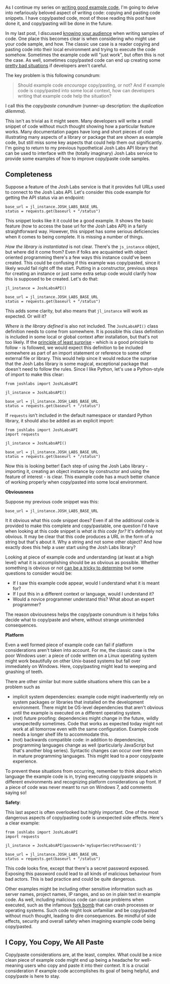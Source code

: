 As I continue my series on [writing good example code](https://simplythetest.tumblr.com/post/612302779439087616/writing-example-code-a-series), I'm going to delve into nefariously beloved aspect of writing code: copying and pasting code snippets. I have copy/pasted code, most of those reading this post have done it, and copy/pasting will be done in the future. 

In my last post, I discussed [knowing your audience](https://simplythetest.tumblr.com/post/612751899042742272/writing-example-code-knowing-your-audience-or) when writing samples of code. One place this becomes clear is when considering who might use your code sample, and how. The classic use case is a reader copying and pasting code into their local environment and trying to execute the code somehow. Sometimes the example code will "just work", but often this is not the case. As well, sometimes copy/pasted code can end up creating some [pretty bad situations](https://twitter.com/Foone/status/1229641258370355200) if developers aren't careful.

The key problem is this following conundrum: 

> Should example code _encourage_ copy/pasting, or not? And if example code is copy/pasted into some local context, how can developers writing that example code help the situation?

I call this the _copy/paste conundrum_ (runner-up description: the _duplication dilemma_). 

This isn't as trivial as it might seem. Many developers will write a small snippet of code without much thought showing how a particular feature works. Many documentation pages have long and short pieces of code illustrating many aspects of a library or package that are shown as example code, but still miss some key aspects that could help them out significantly. I'm going to return to my previous hypothetical Josh Labs API library that can be used to interface with the (totally imaginary) Josh Labs service to provide some examples of how to improve copy/paste code samples.

## Completeness

Suppose a feature of the Josh Labs service is that it provides full URLs used to connect to the Josh Labs API. Let's consider this code example for getting the API status via an endpoint:

```
base_url = jl_instance.JOSH_LABS_BASE_URL
status = requests.get(baseurl + "/status")
```

This snippet looks like it it could be a good example. It shows the basic feature (how to access the base url for the Josh Labs API) in a fairly straightforward way. However, this snippet has some serious deficiencies when it comes to being complete. It is missing a number of things. 

_How the library is instantiated_ is not clear. There's the `js_instance` object, but where did it come from? Even if folks are acquainted with object oriented programming there's a few ways this instance could've been created. This could be confusing if this example was copy/pasted, since it likely would fail right off the start. Putting in a constructor, previous steps for creating an instance or just some extra setup code would clarify how this is supposed to be created. Let's do that:

```
jl_instance = JoshLabsAPI()

base_url = jl_instance.JOSH_LABS_BASE_URL
status = requests.get(baseurl + "/status")
```

This adds some clarity, but also means that `jl_instance` will work as expected. Or will it? 

_Where is the library defined_ is also not included. The `JoshLabsAPI()` class definition needs to come from somewhere. It is possible this class definition is included in some local or global context after installation, but that's not too likely. If the [principle of least surprise](https://en.wikipedia.org/wiki/Principle_of_least_astonishment) - which is a good principle to follow - is followed, we would expect this definition to be included somewhere as part of an import statement or reference to some other external file or library. This would help since it would reduce the surprise that the Josh Labs library is some magical, exceptional package that doesn't need to follow the rules. Since I like Python, let's use a Python-style of import to make this clear:

```
from joshlabs import JoshLabsAPI

jl_instance = JoshLabsAPI()

base_url = jl_instance.JOSH_LABS_BASE_URL
status = requests.get(baseurl + "/status")
```

If `requests` isn't included in the default namespace or standard Python library, it should also be added as an explicit import:
```
from joshlabs import JoshLabsAPI
import requests

jl_instance = JoshLabsAPI()

base_url = jl_instance.JOSH_LABS_BASE_URL
status = requests.get(baseurl + "/status")
```

Now this is looking better! Each step of using the Josh Labs library - importing it, creating an object instance by constructor and using the feature of interest - is clear. This example code has a much better chance of working properly when copy/pasted into some local environment.

**Obviousness**

Suppose my previous code snippet was this:

```
base_url = jl_instance.JOSH_LABS_BASE_URL
```

It it obvious what this code snippet does? Even if all the additional code is provided to make this complete and copy/pastable, one question I'd have when looking at this code snippet is _what is this code for?_ It's definitely not obvious. It may be clear that this code produces a URL in the form of a string but that's about it. Why a string and not some other object? And how exactly does this help a user start using the Josh Labs library? 

Looking at piece of example code and understanding (at least at a high level) what it is accomplishing should be as obvious as possible. Whether something is obvious or not [can be a tricky to determine](https://en.wikipedia.org/wiki/I_know_it_when_I_see_it) but some questions to consider would be:

- If I saw this example code appear, would I understand what it is meant for?
- If I put this in a different context or language, would I understand it?
- Would a novice programmer understand this? What about an expert programmer?

The reason obviousness helps the copy/paste conundrum is it helps folks decide what to copy/paste and where, without strange unintended consequences. 

**Platform**

Even a well formed piece of example code can fail if platform considerations aren't taken into account. For me, the classic case is the poor Windows user: a piece of code written on a Linux operating system might work beautifully on other Unix-based systems but fall over immediately on Windows. Here, copy/pasting might lead to weeping and gnashing of teeth. 

There are other similar but more subtle situations where this can be a problem such as

- implicit system dependencies: example code might inadvertently rely on system packages or libraries that installed on the development environment. There might be OS-level dependencies that aren't obvious until the example is executed on a different operating system.
- (not) future proofing: dependencies might change in the future, wildly unexpectedly sometimes. Code that works as expected today might not work at all tomorrow even with the same configuration. Example code needs a longer shelf life to accommodate this.
- (not) backwards compatible code: in addition to dependencies, programming languages change as well (particularly JavaScript but that's another blog series). Syntactic changes can occur over time even in mature programming languages. This might lead to a poor copy/paste experience.

To prevent these situations from occurring, remember to think about which language the example code is in, trying executing copy/paste snippets in different environments and recognizing platform considerations up front. If a piece of code was never meant to run on Windows 7, add comments saying so!

**Safety**:

This last aspect is often overlooked but highly important. One of the most dangerous aspects of copy/pasting code is unexpected side effects. Here's a clear example:

```
from joshlabs import JoshLabsAPI
import requests

jl_instance = JoshLabsAPI(password='mySuperSecretPassword1')

base_url = jl_instance.JOSH_LABS_BASE_URL
status = requests.get(baseurl + "/status")
```

This code looks fine, except that there's a secret password exposed. Exposing this password could lead to all kinds of malicious behaviour from bad actors. This is bad practice and could be quite dangerous. 

Other examples might be including other sensitive information such as server names, project names, IP ranges, and so on in plain text in example code. As well, including malicious code can cause problems when executed, such as the infamous [fork bomb](https://en.wikipedia.org/wiki/Fork_bomb#Bash) that can crash processes or operating systems. Such code might look unfamiliar and be copy/pasted without much thought, leading to dire consequences. Be mindful of side effects, security and overall safety when imagining example code being copy/pasted.


## I Copy, You Copy, We All Paste

Copy/paste considerations are, at the least, complex. What could be a nice clean piece of example code might end up being a headache for well-meaning users who copy and paste it into their context. It is a crucial consideration if example code accomplishes its goal of being helpful, and copy/paste is here to stay.